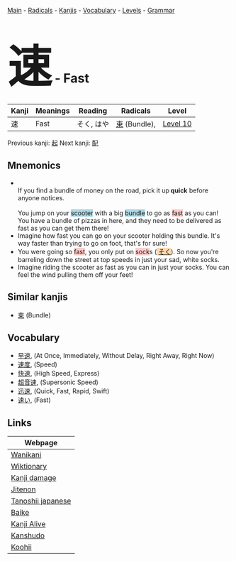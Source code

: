 <style> bigfont {font-size: 100px}</style>
[Main](../index.md) -
[Radicals](../radicals.md) -
[Kanjis](../kanjis.md) -
[Vocabulary](../vocabulary.md) -
[Levels](../levels.md) -
[Grammar](../grammar.md)
# <bigfont> 速</bigfont> - Fast 

| Kanji | Meanings | Reading | Radicals | Level |
| --- | --- | --- | --- | --- |
| 速 | Fast | そく, はや | [束](../radicals/束.md) (Bundle),  | [Level 10](../levels/wk_level10.md) |

Previous kanji: [起](起.md) Next kanji: [配](配.md) 

## Mnemonics
 * <br>If you find a bundle of money on the road, pick it up<strong>&nbsp;quick</strong>&nbsp;before anyone notices.<br><br>You jump on your <span style="background-color:#ADD8E6"> scooter</span> with a big <span style="background-color:#ADD8E6"> bundle</span> to go as <span style="background-color:#ffcccb"> fast</span> as you can! You have a bundle of pizzas in here, and they need to be delivered as fast as you can get them there!
* Imagine how fast you can go on your scooter holding this bundle. It's way faster than trying to go on foot, that's for sure!
* You were going so <span style="background-color:#ffcccb"> fast</span>, you only put on <span style="background-color:#ffcccb"> sock</span>s (<span style="background-color:#fed8b1"> [そく](https://jisho.org/search/そく)</span>). So now you're barreling down the street at top speeds in just your sad, white socks.
* Imagine riding the scooter as fast as you can in just your socks. You can feel the wind pulling them off your feet!


## Similar kanjis
 * [束](束.md) (Bundle)


## Vocabulary
 * [早速](../vocabulary/速.md), (At Once, Immediately, Without Delay, Right Away, Right Now)
* [速度](../vocabulary/速.md), (Speed)
* [快速](../vocabulary/速.md), (High Speed, Express)
* [超音速](../vocabulary/速.md), (Supersonic Speed)
* [迅速](../vocabulary/速.md), (Quick, Fast, Rapid, Swift)
* [速い](../vocabulary/速.md), (Fast)



## Links 

| Webpage |
| --- |
| [Wanikani          ](https://www.wanikani.com/kanji/速) |
| [Wiktionary        ](https://en.wiktionary.org/wiki/速) |
| [Kanji damage      ](http://www.kanjidamage.com/kanji/search?utf8=✓&q=速) |
| [Jitenon           ](https://jitenon.com/kanji/速) |
| [Tanoshii japanese ](https://www.tanoshiijapanese.com/dictionary/kanji.cfm?k=速) |
| [Baike             ](https://baike.baidu.com/item/速) |
| [Kanji Alive       ](https://app.kanjialive.com/速) |
| [Kanshudo          ](https://www.kanshudo.com/searchmn?q=速) |
| [Koohii            ](https://kanji.koohii.com/study/kanji/速) |
